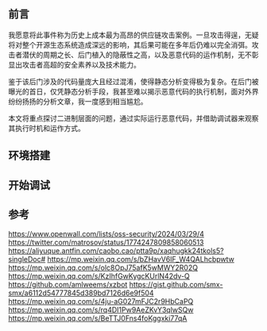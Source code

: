 ## 前言

我愿意将此事件称为历史上成本最为高昂的供应链攻击案例。一旦攻击得逞，无疑将对整个开源生态系统造成深远的影响，其后果可能在多年后仍难以完全消弭。攻击者潜伏的周期之长、后门植入的隐蔽性之高，以及恶意代码的运作机制，无不彰显出攻击者高超的安全素养以及技术能力。

鉴于该后门涉及的代码量庞大且经过混淆，使得静态分析变得极为复杂。在后门被曝光的首日，仅凭静态分析手段，我甚至难以揭示恶意代码的执行机制，面对外界纷纷扬扬的分析文章，我一度感到相当尴尬。

本文将重点探讨二进制层面的问题，通过实际运行恶意代码，并借助调试器来观察其执行时机和运作方式。

## 环境搭建



## 开始调试



## 参考

https://www.openwall.com/lists/oss-security/2024/03/29/4
https://twitter.com/matrosov/status/1774247809858060513
https://aliyuque.antfin.com/caobo.cao/ptta9p/xaqhugkk24tkols5?singleDoc#
https://mp.weixin.qq.com/s/bZHavV6IF_W4QALhcbpwtw
https://mp.weixin.qq.com/s/olc8OpJ75afK5wMWY2R02Q
https://mp.weixin.qq.com/s/KzIhfGwKygcKUrlN42dv-Q
https://github.com/amlweems/xzbot
https://gist.github.com/smx-smx/a6112d54777845d389bd7126d6e9f504
https://mp.weixin.qq.com/s/4ju-aG027mFJC2r9HbCaPQ
https://mp.weixin.qq.com/s/rq4DI1Pw9AeZKvY3qlwSQw
https://mp.weixin.qq.com/s/BeTTJ0Fns4foKggxki77qA